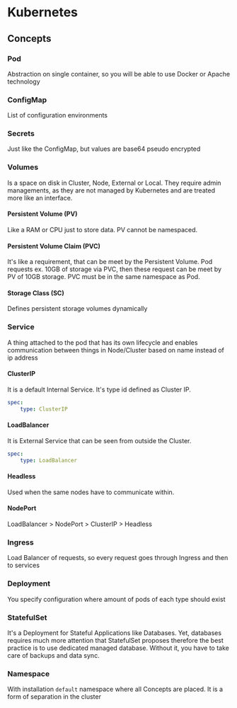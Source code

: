# Kubernetes

## Concepts
### Pod
Abstraction on single container, so you will be able to use Docker or Apache technology
### ConfigMap
List of configuration environments
### Secrets
Just like the ConfigMap, but values are base64 pseudo encrypted
### Volumes
Is a space on disk in Cluster, Node, External or Local. They require admin managements, as they are not managed
by Kubernetes and are treated more like an interface.

#### Persistent Volume (PV)
Like a RAM or CPU just to store data. PV cannot be namespaced.

#### Persistent Volume Claim (PVC)
It's like a requirement, that can be meet by the Persistent Volume. Pod requests ex. 10GB of storage via PVC,
then these request can be meet by PV of 10GB storage. PVC must be in the same namespace as Pod.

#### Storage Class (SC)
Defines persistent storage volumes dynamically

### Service
A thing attached to the pod that has its own lifecycle and enables communication between things in Node/Cluster
based on name instead of ip address
#### ClusterIP
It is a default Internal Service. It's type id defined as Cluster IP.
```yaml
spec:
    type: ClusterIP
```
#### LoadBalancer
It is External Service that can be seen from outside the Cluster.
```yaml
spec:
    type: LoadBalancer
```
#### Headless
Used when the same nodes have to communicate within.
#### NodePort

LoadBalancer > NodePort > ClusterIP > Headless

### Ingress
Load Balancer of requests, so every request goes through Ingress and then to services
### Deployment
You specify configuration where amount of pods of each type should exist 
### StatefulSet

It's a Deployment for Stateful Applications like Databases. Yet, databases requires much more attention that StatefulSet
proposes therefore the best practice is to use dedicated managed database. Without it, you have to take care of backups
and data sync.

### Namespace
With installation `default` namespace where all Concepts are placed. It is a form of separation in the cluster

